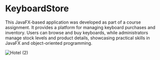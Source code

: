 # KeyboardStore

This JavaFX-based application was developed as part of a course assignment. It provides a platform for managing keyboard purchases and inventory. Users can browse and buy keyboards, while administrators manage stock levels and product details, showcasing practical skills in JavaFX and object-oriented programming.

![Hotel (2)](https://github.com/aryareyhan/KeyboardStore/assets/89510838/3f5a6315-47dd-4d44-be22-c106064ab8f5)
